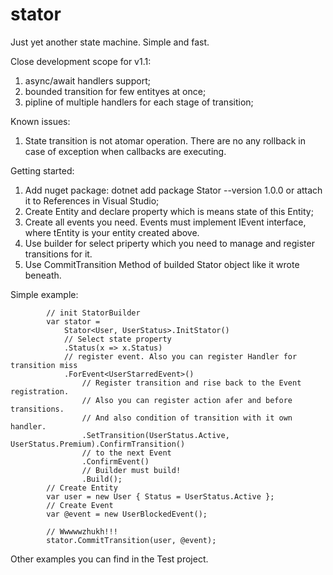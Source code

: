 # stator
Just yet another state machine. Simple and fast.


Close development scope for v1.1:
1. async/await handlers support;
2. bounded transition for few entityes at once;
3. pipline of multiple handlers for each stage of transition;

Known issues:
1. State transition is not atomar operation. There are no any rollback in case of exception when callbacks are executing.

Getting started:

1. Add nuget package: dotnet add package Stator --version 1.0.0 or attach it to References in Visual Studio;
2. Create Entity and declare property which is means state of this Entity;
3. Create all events you need. Events must implement IEvent<TEntity> interface, where tEntity is your entity created above.
4. Use builder for select priperty which you need to manage and register transitions for it.
5. Use CommitTransition Method of builded Stator object like it wrote beneath. 

Simple example:

            // init StatorBuilder
            var stator =
                Stator<User, UserStatus>.InitStator()
                // Select state property
                .Status(x => x.Status)
                // register event. Also you can register Handler for transition miss
                .ForEvent<UserStarredEvent>()
                    // Register transition and rise back to the Event registration. 
                    // Also you can register action afer and before transitions.  
                    // And also condition of transition with it own handler.
                    .SetTransition(UserStatus.Active, UserStatus.Premium).ConfirmTransition() 
                    // to the next Event
                    .ConfirmEvent()
                    // Builder must build!
                    .Build();
            // Create Entity
            var user = new User { Status = UserStatus.Active };
            // Create Event
            var @event = new UserBlockedEvent();

            // Wwwwwzhukh!!!
            stator.CommitTransition(user, @event);

Other examples you can find in the Test project.
